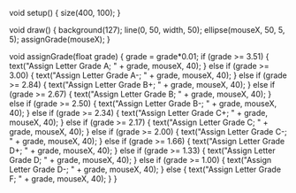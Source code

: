 void setup() {
  size(400, 100);
}

void draw() {
  background(127);
  line(0, 50, width, 50);
  ellipse(mouseX, 50, 5, 5);
  assignGrade(mouseX);
}

void assignGrade(float grade) {
  grade = grade*0.01;
  if (grade >= 3.51) {
    text("Assign Letter Grade A; " + grade, mouseX, 40);
  } else if (grade >= 3.00) {
    text("Assign Letter Grade A-; " + grade, mouseX, 40);
  } else if (grade >= 2.84) {
    text("Assign Letter Grade B+; " + grade, mouseX, 40);
  } else if (grade >= 2.67) {
    text("Assign Letter Grade B; " + grade, mouseX, 40);
  } else if (grade >= 2.50) {
    text("Assign Letter Grade B-; " + grade, mouseX, 40);
  } else if (grade >= 2.34) {
    text("Assign Letter Grade C+; " + grade, mouseX, 40);
  } else if (grade >= 2.17) {
    text("Assign Letter Grade C; " + grade, mouseX, 40);
  } else if (grade >= 2.00) {
    text("Assign Letter Grade C-; " + grade, mouseX, 40);
  } else if (grade >= 1.66) {
    text("Assign Letter Grade D+; " + grade, mouseX, 40);
  } else if (grade >= 1.33) {
    text("Assign Letter Grade D; " + grade, mouseX, 40);
  } else if (grade >= 1.00) {
    text("Assign Letter Grade D-; " + grade, mouseX, 40);
  } else {
    text("Assign Letter Grade F; " + grade, mouseX, 40);
  }
}
